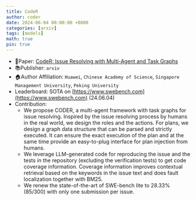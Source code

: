 ```yaml
---
title: CodeR
author: coder
date: 2024-06-04 00:00:00 +0800
categories: [arxiv]
tags: [models]
math: true
pin: true
---
```


- 📙Paper: [CodeR: Issue Resolving with Multi-Agent and Task Graphs](https://arxiv.org/pdf/2406.01304)
- 📚Publisher: `arxiv`
- 🏠Author Affiliation: `Huawei`, `Chinese Academy of Science`, `Singapore Management University`, `Peking University`
- Leaderboard: SOTA on [https://www.swebench.com](https://www.swebench.com) (24.06.04)
- Contribution: 
    + We propose CODER, a multi-agent framework with task graphs for issue resolving. Inspired by the issue resolving process by humans in the real world, we design the roles and the actions. For plans, we design a graph data structure that can be parsed and strictly executed. It can ensure the exact execution of the plan and at the same time provide an easy-to-plug interface for plan injection from humans. 
    + We leverage LLM-generated code for reproducing the issue and the tests in the repository (excluding the verification tests) to get code coverage information. Coverage information improves contextual retrieval based on the keywords in the issue text and does fault localization together with BM25.
    + We renew the state-of-the-art of SWE-bench lite to 28.33% (85/300) with only one submission per issue.
